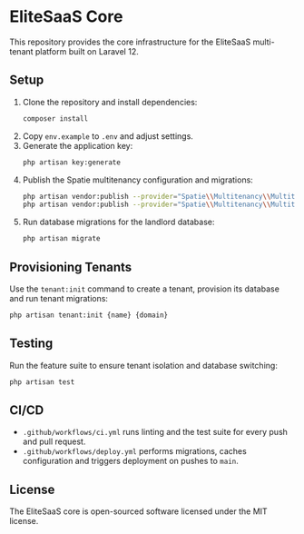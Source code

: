 # EliteSaaS Core

This repository provides the core infrastructure for the EliteSaaS multi-tenant platform built on Laravel 12.

## Setup

1. Clone the repository and install dependencies:
   ```bash
   composer install
   ```
2. Copy `env.example` to `.env` and adjust settings.
3. Generate the application key:
   ```bash
   php artisan key:generate
   ```
4. Publish the Spatie multitenancy configuration and migrations:
   ```bash
   php artisan vendor:publish --provider="Spatie\\Multitenancy\\MultitenancyServiceProvider" --tag="multitenancy-config"
   php artisan vendor:publish --provider="Spatie\\Multitenancy\\MultitenancyServiceProvider" --tag="migrations"
   ```
5. Run database migrations for the landlord database:
   ```bash
   php artisan migrate
   ```

## Provisioning Tenants

Use the `tenant:init` command to create a tenant, provision its database and run tenant migrations:

```bash
php artisan tenant:init {name} {domain}
```

## Testing

Run the feature suite to ensure tenant isolation and database switching:
```bash
php artisan test
```

## CI/CD

- `.github/workflows/ci.yml` runs linting and the test suite for every push and pull request.
- `.github/workflows/deploy.yml` performs migrations, caches configuration and triggers deployment on pushes to `main`.

## License

The EliteSaaS core is open-sourced software licensed under the MIT license.
